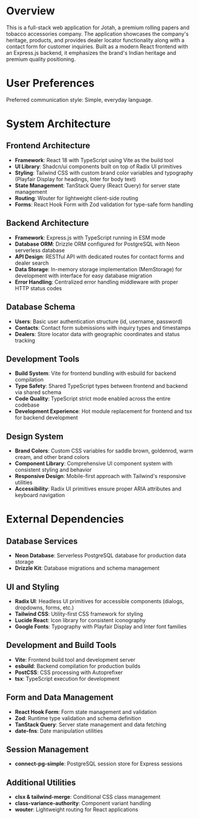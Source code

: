 # Overview

This is a full-stack web application for Jotah, a premium rolling papers and tobacco accessories company. The application showcases the company's heritage, products, and provides dealer locator functionality along with a contact form for customer inquiries. Built as a modern React frontend with an Express.js backend, it emphasizes the brand's Indian heritage and premium quality positioning.

# User Preferences

Preferred communication style: Simple, everyday language.

# System Architecture

## Frontend Architecture
- **Framework**: React 18 with TypeScript using Vite as the build tool
- **UI Library**: Shadcn/ui components built on top of Radix UI primitives
- **Styling**: Tailwind CSS with custom brand color variables and typography (Playfair Display for headings, Inter for body text)
- **State Management**: TanStack Query (React Query) for server state management
- **Routing**: Wouter for lightweight client-side routing
- **Forms**: React Hook Form with Zod validation for type-safe form handling

## Backend Architecture
- **Framework**: Express.js with TypeScript running in ESM mode
- **Database ORM**: Drizzle ORM configured for PostgreSQL with Neon serverless database
- **API Design**: RESTful API with dedicated routes for contact forms and dealer search
- **Data Storage**: In-memory storage implementation (MemStorage) for development with interface for easy database migration
- **Error Handling**: Centralized error handling middleware with proper HTTP status codes

## Database Schema
- **Users**: Basic user authentication structure (id, username, password)
- **Contacts**: Contact form submissions with inquiry types and timestamps
- **Dealers**: Store locator data with geographic coordinates and status tracking

## Development Tools
- **Build System**: Vite for frontend bundling with esbuild for backend compilation
- **Type Safety**: Shared TypeScript types between frontend and backend via shared schema
- **Code Quality**: TypeScript strict mode enabled across the entire codebase
- **Development Experience**: Hot module replacement for frontend and tsx for backend development

## Design System
- **Brand Colors**: Custom CSS variables for saddle brown, goldenrod, warm cream, and other brand colors
- **Component Library**: Comprehensive UI component system with consistent styling and behavior
- **Responsive Design**: Mobile-first approach with Tailwind's responsive utilities
- **Accessibility**: Radix UI primitives ensure proper ARIA attributes and keyboard navigation

# External Dependencies

## Database Services
- **Neon Database**: Serverless PostgreSQL database for production data storage
- **Drizzle Kit**: Database migrations and schema management

## UI and Styling
- **Radix UI**: Headless UI primitives for accessible components (dialogs, dropdowns, forms, etc.)
- **Tailwind CSS**: Utility-first CSS framework for styling
- **Lucide React**: Icon library for consistent iconography
- **Google Fonts**: Typography with Playfair Display and Inter font families

## Development and Build Tools
- **Vite**: Frontend build tool and development server
- **esbuild**: Backend compilation for production builds
- **PostCSS**: CSS processing with Autoprefixer
- **tsx**: TypeScript execution for development

## Form and Data Management
- **React Hook Form**: Form state management and validation
- **Zod**: Runtime type validation and schema definition
- **TanStack Query**: Server state management and data fetching
- **date-fns**: Date manipulation utilities

## Session Management
- **connect-pg-simple**: PostgreSQL session store for Express sessions

## Additional Utilities
- **clsx & tailwind-merge**: Conditional CSS class management
- **class-variance-authority**: Component variant handling
- **wouter**: Lightweight routing for React applications